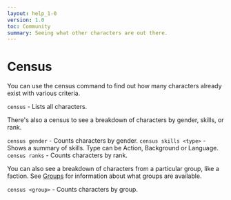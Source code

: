 ```yaml
---
layout: help_1-0
version: 1.0
toc: Community
summary: Seeing what other characters are out there.
---
```

# Census

You can use the census command to find out how many characters already exist with various criteria.

`census` - Lists all characters.

There's also a census to see a breakdown of characters by gender, skills, or rank.

`census gender` - Counts characters by gender.
`census skills <type>` - Shows a summary of skills.  Type can be Action, Background or Language.
`census ranks` - Counts characters by rank.

You can also see a breakdown of characters from a particular group, like a faction.  See [Groups](/help/1-0/demographics/demographics) for information about what groups are available.

`census <group>` - Counts characters by group.
